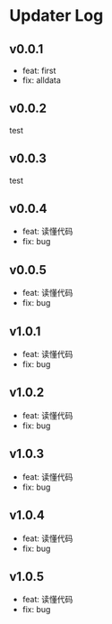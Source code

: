 # Updater Log

## v0.0.1

- feat: first
- fix: alldata

## v0.0.2

test

## v0.0.3

test

## v0.0.4

- feat: 读懂代码
- fix: bug

## v0.0.5

- feat: 读懂代码
- fix: bug

## v1.0.1

- feat: 读懂代码
- fix: bug

## v1.0.2

- feat: 读懂代码
- fix: bug

## v1.0.3

- feat: 读懂代码
- fix: bug

## v1.0.4

- feat: 读懂代码
- fix: bug

## v1.0.5

- feat: 读懂代码
- fix: bug
